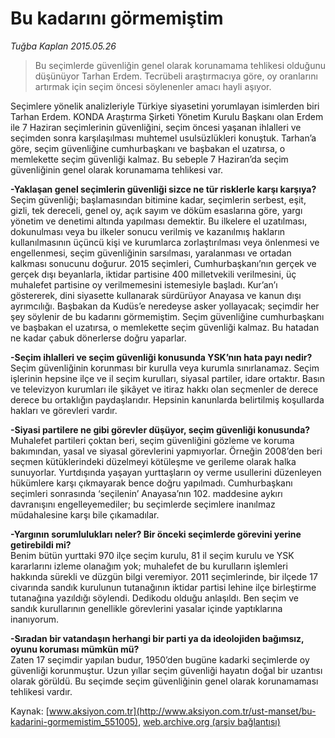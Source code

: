 # Bu kadarını görmemiştim

*Tuğba Kaplan 2015.05.26*

<div class="pNewsDetailMainContent" itemprop="articleBody">
 <blockquote>
  <p>
   Bu seçimlerde güvenliğin genel olarak korunamama tehlikesi olduğunu düşünüyor Tarhan Erdem. Tecrübeli araştırmacıya göre, oy oranlarını artırmak için seçim öncesi söylenenler amacı hayli aşıyor.
  </p>
 </blockquote>
 <p>
  Seçimlere yönelik analizleriyle Türkiye siyasetini yorumlayan isimlerden biri Tarhan Erdem. KONDA Araştırma Şirketi Yönetim Kurulu Başkanı olan Erdem ile 7 Haziran seçimlerinin güvenliğini, seçim öncesi yaşanan ihlalleri ve seçimden sonra karşılaşılması muhtemel usulsüzlükleri konuştuk. Tarhan’a göre, seçim güvenliğine cumhurbaşkanı ve başbakan el uzatırsa, o memlekette seçim güvenliği kalmaz. Bu sebeple 7 Haziran’da seçim güvenliğinin genel olarak korunamama tehlikesi var.
 </p>
 <p>
  <strong>
   -Yaklaşan genel seçimlerin güvenliği sizce ne tür risklerle karşı karşıya?
  </strong>
  <br>
   Seçim güvenliği; başlamasından bitimine kadar, seçimlerin serbest, eşit, gizli, tek dereceli, genel oy, açık sayım ve döküm esaslarına göre, yargı yönetim ve denetimi altında yapılması demektir. Bu ilkelere el uzatılması, dokunulması veya bu ilkeler sonucu verilmiş ve kazanılmış hakların kullanılmasının üçüncü kişi ve kurumlarca zorlaştırılması veya önlenmesi ve engellenmesi, seçim güvenliğinin sarsılması, yaralanması ve ortadan kalkması sonucunu doğurur. 2015 seçimleri, Cumhurbaşkanı’nın gerçek ve gerçek dışı beyanlarla, iktidar partisine 400 milletvekili verilmesini, üç muhalefet partisine oy verilmemesini istemesiyle başladı. Kur’an’ı göstererek, dini siyasette kullanarak sürdürüyor Anayasa ve kanun dışı ayrımcılığı. Başbakan da Kudüs’e neredeyse asker yollayacak; seçimdir her şey söylenir de bu kadarını görmemiştim. Seçim güvenliğine cumhurbaşkanı ve başbakan el uzatırsa, o memlekette seçim güvenliği kalmaz. Bu hatadan ne kadar çabuk dönerlerse doğru yaparlar.
  </br>
 </p>
 <p>
  <strong>
   -Seçim ihlalleri ve seçim güvenliği konusunda YSK’nın hata payı nedir?
  </strong>
  <br>
   Seçim güvenliğinin korunması bir kurulla veya kurumla sınırlanamaz. Seçim işlerinin hepsine ilçe ve il seçim kurulları, siyasal partiler, idare ortaktır. Basın ve televizyon kurumları ile şikâyet ve itiraz hakkı olan seçmenler de derece derece bu ortaklığın paydaşlarıdır. Hepsinin kanunlarda belirtilmiş koşullarda hakları ve görevleri vardır.
  </br>
 </p>
 <p>
  <strong>
   -Siyasi partilere ne gibi görevler düşüyor, seçim güvenliği konusunda?
  </strong>
  <br>
   Muhalefet partileri çoktan beri, seçim güvenliğini gözleme ve koruma bakımından, yasal ve siyasal görevlerini yapmıyorlar. Örneğin 2008’den beri seçmen kütüklerindeki düzelmeyi kötüleşme ve gerileme olarak halka sunuyorlar. Yurtdışında yaşayan yurttaşların oy verme usullerini düzenleyen hükümlere karşı çıkmayarak bence doğru yapılmadı. Cumhurbaşkanı seçimleri sonrasında ‘seçilenin’ Anayasa’nın 102. maddesine aykırı davranışını engelleyemediler; bu seçimlerde seçimlere inanılmaz müdahalesine karşı bile çıkamadılar.
  </br>
 </p>
 <p>
  <strong>
   -Yargının sorumlulukları neler? Bir önceki seçimlerde görevini yerine getirebildi mi?
  </strong>
  <br>
   Benim bütün yurttaki 970 ilçe seçim kurulu, 81 il seçim kurulu ve YSK kararlarını izleme olanağım yok; muhalefet de bu kurulların işlemleri hakkında sürekli ve düzgün bilgi veremiyor. 2011 seçimlerinde, bir ilçede 17 civarında sandık kurulunun tutanağının iktidar partisi lehine ilçe birleştirme tutanağına yazıldığı söylendi. Dedikodu olduğu anlaşıldı. Ben seçim ve sandık kurullarının genellikle görevlerini yasalar içinde yaptıklarına inanıyorum.
  </br>
 </p>
 <p>
  <strong>
   -Sıradan bir vatandaşın herhangi bir parti ya da ideolojiden bağımsız, oyunu koruması mümkün mü?
  </strong>
  <br/>
  Zaten 17 seçimdir yapılan budur, 1950’den bugüne kadarki seçimlerde oy güvenliği korunmuştur. Uzun yıllar seçim güvenliği hayatın doğal bir uzantısı olarak görüldü. Bu seçimde seçim güvenliğinin genel olarak korunamaması tehlikesi vardır.
 </p>
</div>


Kaynak: [www.aksiyon.com.tr](http://www.aksiyon.com.tr/ust-manset/bu-kadarini-gormemistim_551005), [web.archive.org (arşiv bağlantısı)](http://web.archive.org/web/20150719022948/http://www.aksiyon.com.tr/ust-manset/bu-kadarini-gormemistim_551005)
